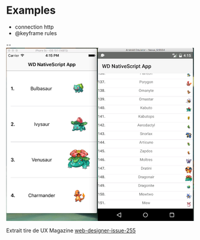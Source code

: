 # Examples

  * connection http
  * @keyframe rules

--
![alt tag](https://github.com/CollegeBoreal/INF1044-16A/blob/master/7.POKELIST/PokemonList.png)

Extrait tire de UX Magazine [web-designer-issue-255](https://www.imagineshop.co.uk/magazines/webdesigner/web-designer-issue-255.html)
